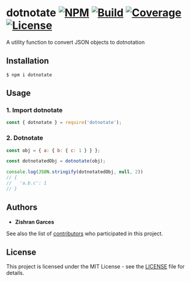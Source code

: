 # dotnotate [![NPM](https://img.shields.io/npm/v/dotnotate)](https://www.npmjs.com/package/dotnotate) [![Build](https://github.com/zishone/dotnotate/workflows/build/badge.svg)](https://github.com/zishone/dotnotate/actions?query=workflow%3Abuild) [![Coverage](https://codecov.io/gh/zishone/dotnotate/branch/master/graph/badge.svg)](https://codecov.io/gh/zishone/dotnotate) [![License](https://img.shields.io/github/license/zishone/dotnotate)](https://github.com/zishone/dotnotate/blob/master/LICENSE)
A utility function to convert JSON objects to dotnotation

## Installation
```shell
$ npm i dotnotate
```

## Usage
### 1. Import dotnotate
```javascript
const { dotnotate } = require('dotnotate');
```
### 2. Dotnotate
```javascript
const obj = { a: { b: { c: 1 } } };

const dotnotatedObj = dotnotate(obj);

console.log(JSON.stringify(dotnotatedObj, null, 2))
// {
//   'a.b.c': 1
// }
```

## Authors
* **Zishran Garces**

See also the list of [contributors](https://github.com/zishone/dotnotate/contributors) who participated in this project.

## License
This project is licensed under the MIT License - see the [LICENSE](https://github.com/zishone/dotnotate/blob/master/LICENSE) file for details.
